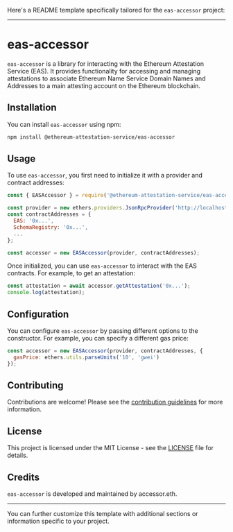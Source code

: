 Here's a README template specifically tailored for the `eas-accessor` project:

---

# eas-accessor

`eas-accessor` is a library for interacting with the Ethereum Attestation Service (EAS). It provides functionality for accessing and managing attestations  to associate Ethereum Name Service Domain Names and Addresses to a main attesting account on the Ethereum blockchain.

## Installation

You can install `eas-accessor` using npm:

```bash
npm install @ethereum-attestation-service/eas-accessor
```

## Usage

To use `eas-accessor`, you first need to initialize it with a provider and contract addresses:

```javascript
const { EASAccessor } = require('@ethereum-attestation-service/eas-accessor');

const provider = new ethers.providers.JsonRpcProvider('http://localhost:8545');
const contractAddresses = {
  EAS: '0x...',
  SchemaRegistry: '0x...',
  ...
};

const accessor = new EASAccessor(provider, contractAddresses);
```

Once initialized, you can use `eas-accessor` to interact with the EAS contracts. For example, to get an attestation:

```javascript
const attestation = await accessor.getAttestation('0x...');
console.log(attestation);
```

## Configuration

You can configure `eas-accessor` by passing different options to the constructor. For example, you can specify a different gas price:

```javascript
const accessor = new EASAccessor(provider, contractAddresses, {
  gasPrice: ethers.utils.parseUnits('10', 'gwei')
});
```

## Contributing

Contributions are welcome! Please see the [contribution guidelines](CONTRIBUTING.md) for more information.

## License

This project is licensed under the MIT License - see the [LICENSE](LICENSE) file for details.

## Credits

`eas-accessor` is developed and maintained by accessor.eth.

---

You can further customize this template with additional sections or information specific to your project.